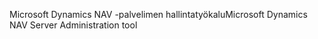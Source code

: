 <span data-ttu-id="90237-101">Microsoft Dynamics NAV -palvelimen hallintatyökalu</span><span class="sxs-lookup"><span data-stu-id="90237-101">Microsoft Dynamics NAV Server Administration tool</span></span>